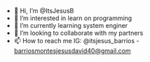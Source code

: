 - 👋 Hi, I’m @ItsJesusB
- 👀 I’m interested in learn on programming
- 🌱 I’m currently learning system enginer
- 💞️ I’m looking to collaborate with my partners
- 📫 How to reach me IG: @itsjesus_barrios - barriosmontesjesusdavid40@gmail.com

<!---
ItsJesusB/ItsJesusB is a ✨ special ✨ repository because its `README.md` (this file) appears on your GitHub profile.
You can click the Preview link to take a look at your changes.
--->
